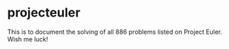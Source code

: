 # projecteuler

This is to document the solving of all 886 problems listed on Project Euler. Wish me luck!
